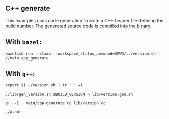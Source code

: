 ## C++ generate

This examples uses code generation to write a C++ header file defining the build number. The 
generated source code is compiled into the binary. 

## With `bazel`:

`bazelisk run --stamp --workspace_status_command=$PWD/../version.sh //main:cpp_generate`

## With `g++`:

`export $(../version.sh | tr ' ' =)`

`./lib/gen_version.sh $BUILD_VERSION > lib/version.gen.sh`

`g++ -I . main/cpp-generate.cc lib/version.cc`

`./a.out`
